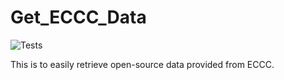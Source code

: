 # Get_ECCC_Data

![Tests](https://github.com/robertburry/Get_ECCC_Data/actions/workflows/main.yml/badge.svg)

This is to easily retrieve open-source data provided from ECCC. 
